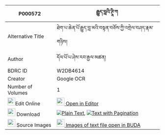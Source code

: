 |P000572|རྒྱུད་བླའི་ཊཱི་ཀ 
| --- | --- 
|Alternative Title |ཐེག་པ་ཆེན་པོ་རྒྱུད་བླ་མའི་བསྟན་བཅོས་ཀྱི་འགྲེལ་བཤད་རྣམ་གཉིས།
|Author| དོལ་པོ་པ་ཤེས་རབ་རྒྱལ་མཚན།
|BDRC ID | W2DB4614
|Creator | Google OCR
|Number of Volumes| 1
|<img width="25" src="https://img.icons8.com/color/25/000000/edit-property.png">Edit Online| [<img width="25" src="https://avatars.githubusercontent.com/u/45091458?s=200&v=4"> Open in Editor](http://editor.openpecha.org/P000572)
|<img width="25" src="https://img.icons8.com/fluent/48/000000/download-2.png"/>  Download | [![](https://img.icons8.com/color/20/000000/txt.png)Plain Text](https://github.com/Openpecha/P000572/releases/download/v1/gyu_la_i_ti_ka_plain_P000572.zip), [![](https://img.icons8.com/color/20/000000/txt.png)Text with Pagination](https://github.com/Openpecha/P000572/releases/download/v1/gyu_la_i_ti_ka_pages_P000572.zip)
|<img width="25" src="https://img.icons8.com/plasticine/100/000000/pictures-folder.png"/>  Source Images | [<img width="25" src="https://library.bdrc.io/icons/BUDA-small.svg"> Images of text file open in BUDA](https://library.bdrc.io/show/bdr:W2DB4614)